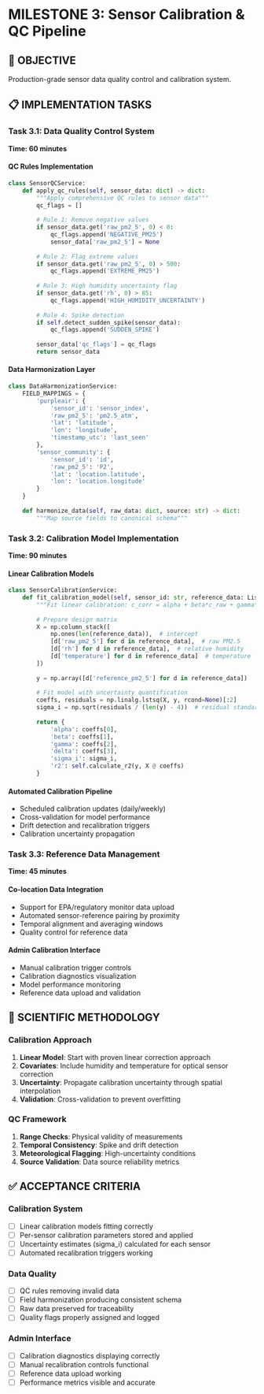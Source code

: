 # MILESTONE 3: Sensor Calibration & QC Pipeline

## 🎯 OBJECTIVE
Production-grade sensor data quality control and calibration system.

## 📋 IMPLEMENTATION TASKS

### Task 3.1: Data Quality Control System
**Time: 60 minutes**

#### QC Rules Implementation
```python
class SensorQCService:
    def apply_qc_rules(self, sensor_data: dict) -> dict:
        """Apply comprehensive QC rules to sensor data"""
        qc_flags = []
        
        # Rule 1: Remove negative values
        if sensor_data.get('raw_pm2_5', 0) < 0:
            qc_flags.append('NEGATIVE_PM25')
            sensor_data['raw_pm2_5'] = None
        
        # Rule 2: Flag extreme values
        if sensor_data.get('raw_pm2_5', 0) > 500:
            qc_flags.append('EXTREME_PM25')
        
        # Rule 3: High humidity uncertainty flag
        if sensor_data.get('rh', 0) > 85:
            qc_flags.append('HIGH_HUMIDITY_UNCERTAINTY')
        
        # Rule 4: Spike detection
        if self.detect_sudden_spike(sensor_data):
            qc_flags.append('SUDDEN_SPIKE')
        
        sensor_data['qc_flags'] = qc_flags
        return sensor_data
```

#### Data Harmonization Layer
```python
class DataHarmonizationService:
    FIELD_MAPPINGS = {
        'purpleair': {
            'sensor_id': 'sensor_index',
            'raw_pm2_5': 'pm2.5_atm',
            'lat': 'latitude',
            'lon': 'longitude',
            'timestamp_utc': 'last_seen'
        },
        'sensor_community': {
            'sensor_id': 'id',
            'raw_pm2_5': 'P2',
            'lat': 'location.latitude',
            'lon': 'location.longitude'
        }
    }
    
    def harmonize_data(self, raw_data: dict, source: str) -> dict:
        """Map source fields to canonical schema"""
```

### Task 3.2: Calibration Model Implementation
**Time: 90 minutes**

#### Linear Calibration Models
```python
class SensorCalibrationService:
    def fit_calibration_model(self, sensor_id: str, reference_data: List[dict]):
        """Fit linear calibration: c_corr = alpha + beta*c_raw + gamma*rh + delta*t"""
        
        # Prepare design matrix
        X = np.column_stack([
            np.ones(len(reference_data)),  # intercept
            [d['raw_pm2_5'] for d in reference_data],  # raw PM2.5
            [d['rh'] for d in reference_data],  # relative humidity
            [d['temperature'] for d in reference_data]  # temperature
        ])
        
        y = np.array([d['reference_pm2_5'] for d in reference_data])
        
        # Fit model with uncertainty quantification
        coeffs, residuals = np.linalg.lstsq(X, y, rcond=None)[:2]
        sigma_i = np.sqrt(residuals / (len(y) - 4))  # residual standard error
        
        return {
            'alpha': coeffs[0],
            'beta': coeffs[1], 
            'gamma': coeffs[2],
            'delta': coeffs[3],
            'sigma_i': sigma_i,
            'r2': self.calculate_r2(y, X @ coeffs)
        }
```

#### Automated Calibration Pipeline
- Scheduled calibration updates (daily/weekly)
- Cross-validation for model performance
- Drift detection and recalibration triggers
- Calibration uncertainty propagation

### Task 3.3: Reference Data Management
**Time: 45 minutes**

#### Co-location Data Integration
- Support for EPA/regulatory monitor data upload
- Automated sensor-reference pairing by proximity
- Temporal alignment and averaging windows
- Quality control for reference data

#### Admin Calibration Interface
- Manual calibration trigger controls
- Calibration diagnostics visualization
- Model performance monitoring
- Reference data upload and validation

## 🔬 SCIENTIFIC METHODOLOGY

### Calibration Approach
1. **Linear Model**: Start with proven linear correction approach
2. **Covariates**: Include humidity and temperature for optical sensor correction
3. **Uncertainty**: Propagate calibration uncertainty through spatial interpolation
4. **Validation**: Cross-validation to prevent overfitting

### QC Framework
1. **Range Checks**: Physical validity of measurements
2. **Temporal Consistency**: Spike and drift detection
3. **Meteorological Flagging**: High-uncertainty conditions
4. **Source Validation**: Data source reliability metrics

## ✅ ACCEPTANCE CRITERIA

### Calibration System
- [ ] Linear calibration models fitting correctly
- [ ] Per-sensor calibration parameters stored and applied
- [ ] Uncertainty estimates (sigma_i) calculated for each sensor
- [ ] Automated recalibration triggers working

### Data Quality
- [ ] QC rules removing invalid data
- [ ] Field harmonization producing consistent schema
- [ ] Raw data preserved for traceability
- [ ] Quality flags properly assigned and logged

### Admin Interface
- [ ] Calibration diagnostics displaying correctly
- [ ] Manual recalibration controls functional
- [ ] Reference data upload working
- [ ] Performance metrics visible and accurate
